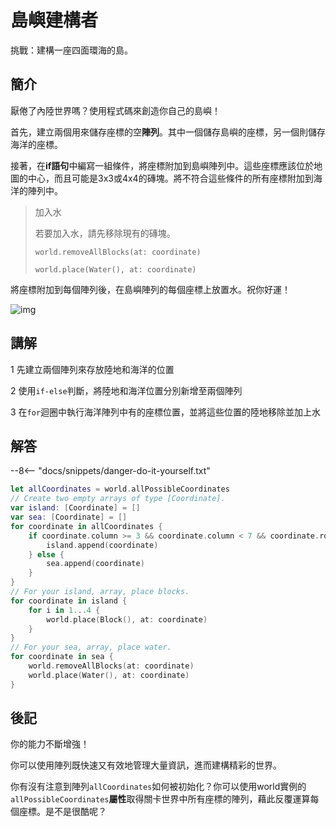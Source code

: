 # 島嶼建構者

挑戰：建構一座四面環海的島。

## 簡介

厭倦了內陸世界嗎？使用程式碼來創造你自己的島嶼！

首先，建立兩個用來儲存座標的空**陣列**。其中一個儲存島嶼的座標，另一個則儲存海洋的座標。

接著，在**if語句**中編寫一組條件，將座標附加到島嶼陣列中。這些座標應該位於地圖的中心，而且可能是3x3或4x4的磚塊。將不符合這些條件的所有座標附加到海洋的陣列中。

>加入水
>
>若要加入水，請先移除現有的磚塊。
>
>`world.removeAllBlocks(at: coordinate)`
>
>`world.place(Water(), at: coordinate)`

將座標附加到每個陣列後，在島嶼陣列的每個座標上放置水。祝你好運！


![img](https://imagedelivery.net/cdkaXPuFls5qlrh3GM4hfA/b1d5dc48-cc83-4128-00fc-de600dc24f00/public)

## 講解

1   先建立兩個陣列來存放陸地和海洋的位置  

2   使用`if-else`判斷，將陸地和海洋位置分別新增至兩個陣列

3   在`for`迴圈中執行海洋陣列中有的座標位置，並將這些位置的陸地移除並加上水

## 解答

--8<-- "docs/snippets/danger-do-it-yourself.txt"

```swift linenums="1"
let allCoordinates = world.allPossibleCoordinates
// Create two empty arrays of type [Coordinate].
var island: [Coordinate] = []
var sea: [Coordinate] = []
for coordinate in allCoordinates {
    if coordinate.column >= 3 && coordinate.column < 7 && coordinate.row > 3 && coordinate.row < 7 {
        island.append(coordinate)
    } else {
        sea.append(coordinate)
    }
}
// For your island, array, place blocks.
for coordinate in island {
    for i in 1...4 {
        world.place(Block(), at: coordinate)
    }
}
// For your sea, array, place water.
for coordinate in sea {
    world.removeAllBlocks(at: coordinate)
    world.place(Water(), at: coordinate)
}
```

## 後記

你的能力不斷增強！

你可以使用陣列既快速又有效地管理大量資訊，進而建構精彩的世界。

你有沒有注意到陣列`allCoordinates`如何被初始化？你可以使用world實例的`allPossibleCoordinates`**屬性**取得關卡世界中所有座標的陣列，藉此反覆運算每個座標。是不是很酷呢？

